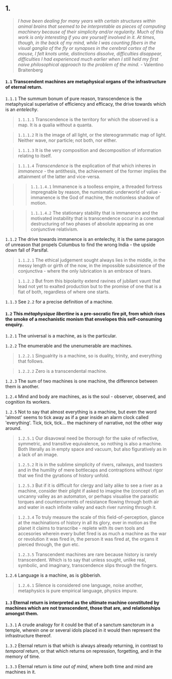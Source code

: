 ## 1.

> _I have been dealing for many years with certain structures within animal brains that seemed to be interpretable as pieces of computing machinery because of their simplicity and/or regularity. Much of this work is only interesting if you are yourself involved in it. At times, though, in the back of my mind, while I was counting fibers in the visual ganglia of the fly or synapses in the cerebral cortex of the mouse, I felt knots untie, distinctions dissolve, difficulties disappear, difficulties I had experienced much earlier when I still held my first naive philosophical approach to the problem of the mind._ - Valentino Braitenberg

#### `1.1` Transcendent machines are metaphysical organs of the infrastructure of eternal return. 

`1.1.1` The summum bonum of pure reason, transcendence is the metaphysical superlative of efficiency and efficacy, the drive towards which is an _entelechy_.

> `1.1.1.1` Transcendence is the territory for which the observed is a map. It is a qualia without a quanta.  

> `1.1.1.2` It is the image of all light, or the stereogrammatic map of light. Neither wave, nor particle; not both, nor either.

> `1.1.1.3` It is the very composition and decomposition of information relating to itself. 

> `1.1.1.4` _Transcendence_ is the explication of that which inheres in _immanence_ - the antithesis, the achievement of the former implies the attainment of the latter and vice-versa.

>> `1.1.1.4.1` Immanence is a toolless empire, a threaded fortress impregnable by reason, the numismatic underworld of value - immanence is the God of machine, the motionless shadow of motion. 

>> `1.1.1.4.2` The stationary stability that is immanence and the motivated instability that is transcendence occur in a conextual destructuring of two phases of absolute appearing as one conjunctive relativism.

`1.1.2` The drive towards immanence is an entelechy, it is the same paragon of unreason that propels Columbus to find the wrong India - the upside down fall of Parsifal.

> `1.1.2.1` The ethical judgement sought always lies in the middle, in the messy length or girth of the now, in the impossible subsistence of the conjunctiva - where the only lubrication is an embrace of tears.

> `1.1.2.2` But from this bipolarity extend ravines of jubilant vaunt that lead not yet to exalted production but to the promise of one that is a fiat of both, regardless of where one starts. 

`1.1.3` See `2.2` for a precise definition of a machine.


#### `1.2` This _métaphysique libertine_ is a pre-socratic fire pit, from which rises the smoke of a mechanistic monism that envelopes this self-consuming enquiry. 

`1.2.1` The universal is a machine, as is the particular. 

`1.2.2` The enumerable and the unenumerable are machines. 

> `1.2.2.1` Singualrity is a machine, so is duality, trinity, and everything that follows. 

> `1.2.2.2` Zero is a transcendental machine.

`1.2.3` The sum of two machines is one machine, the difference between them is another.

`1.2.4` Mind and body are machines, as is the soul - observer, observed, and cognition its workers.

`1.2.5` Not to say that almost everything is a machine, but even the word 'almost' seems to tick away as if a gear inside an alarm clock called 'everything'. Tick, tick, tick... the machinery of narrative, not the other way around.

> `1.2.5.1` Our disavowal need be thorough for the sake of reflective, symmetric, and transitive equivalence, so nothing is also a machine. Both literally as in empty space and vacuum, but also figuratively as in a lack of an image.

> `1.2.5.2` It is in the sublime simplicity of rivers, railways, and toasters and in the humility of mere bottlecaps and contraptions without rigor that we find the gyrations of history unfold.

> `1.2.5.3` But if it is difficult for clergy and laity alike to see a river as a machine, consider their plight if asked to imagine the (concept of) an uncanny valley as an automaton, or perhaps visualise the parasitic torques and countercurrents of resistance flowing through both air and water in each infinite valley and each river running through it.

> `1.2.3.4` To truly measure the scale of this field-of-perception, glance at the machinations of history in all its glory, ever in motion as the planet it claims to transcribe - replete with its own tools and accesories wherein every bullet fired is as much a machine as the war or revolution it was fired in, the person it was fired at, the organs it pierced through, the gun etc. 

> `1.2.3.5` Transcendent machines are rare because history is rarely transcendent. Which is to say that unless sought, unlike real, symbolic, and imaginary, transcendence slips through the fingers.

`1.2.6` Language is a machine, as is gibberish. 

> `1.2.6.1` Silence is considered one language, noise another, metaphysics is pure empirical language, physics impure.

#### `1.3` Eternal return is interpreted as the ultimate machine constituted by machines which are not transcendent, those that are, and relationships amongst them.

`1.3.1` A crude analogy for it could be that of a sanctum sanctorum in a temple, wherein one or several idols placed in it would then represent the infrastructure thereof.

`1.3.2` Eternal return is that which is always already returning, in contrast to _temporal_ return, or that which returns on repression, forgetting, and in the memory of time. 

`1.3.3` Eternal return is _time out of mind_, where both time and mind are machines in it.
